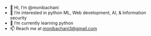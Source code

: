 - 👋 Hi, I’m @monibachani
- 👀 I’m interested in python ML, Web development, AI, &  Information security
- 🌱 I’m currently learning python
- 📫 Reach me at monibachani3@gmail.com

<!---
monibachani/monibachani is a ✨ special ✨ repository because its `README.md` (this file) appears on your GitHub profile.
You can click the Preview link to take a look at your changes.
--->
